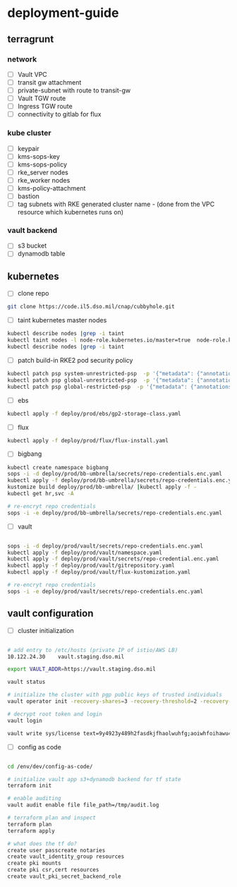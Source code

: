 # deployment-guide

## terragrunt

### network

- [ ]  Vault VPC
  - [ ]  transit gw attachment
  - [ ]  private-subnet with route to transit-gw
- [ ]  Vault TGW route
- [ ]  Ingress TGW route
- [ ]  connectivity to gitlab for flux

### kube cluster

- [ ]  keypair
- [ ]  kms-sops-key
- [ ]  kms-sops-policy
- [ ]  rke_server nodes
- [ ]  rke_worker nodes
- [ ]  kms-policy-attachment
- [ ]  bastion
- [ ]  tag subnets with RKE generated cluster name - (done from the VPC resource which kubernetes runs on)

### vault backend

- [ ]  s3 bucket
- [ ]  dynamodb table

## kubernetes

- [ ]  clone repo

```bash
git clone https://code.il5.dso.mil/cnap/cubbyhole.git
```

- [ ]  taint kubernetes master nodes

```bash
kubectl describe nodes |grep -i taint
kubectl taint nodes -l node-role.kubernetes.io/master=true  node-role.kubernetes.io/master:NoSchedule
kubectl describe nodes |grep -i taint
```

- [ ]  patch build-in RKE2 pod security policy

```bash
kubectl patch psp system-unrestricted-psp  -p '{"metadata": {"annotations":{"seccomp.security.alpha.kubernetes.io/allowedProfileNames": "*"}}}'
kubectl patch psp global-unrestricted-psp  -p '{"metadata": {"annotations":{"seccomp.security.alpha.kubernetes.io/allowedProfileNames": "*"}}}'
kubectl patch psp global-restricted-psp  -p '{"metadata": {"annotations":{"seccomp.security.alpha.kubernetes.io/allowedProfileNames": "*"}}}'
```

- [ ]  ebs

```bash
kubectl apply -f deploy/prod/ebs/gp2-storage-class.yaml
```

- [ ]  flux

```bash
kubectl apply -f deploy/prod/flux/flux-install.yaml
```

- [ ]  bigbang

```bash
kubectl create namespace bigbang
sops -i -d deploy/prod/bb-umbrella/secrets/repo-credentials.enc.yaml
kubectl apply -f deploy/prod/bb-umbrella/secrets/repo-credentials.enc.yaml
kustomize build deploy/prod/bb-umbrella/ |kubectl apply -f -
kubectl get hr,svc -A

# re-encryt repo credentials
sops -i -e deploy/prod/bb-umbrella/secrets/repo-credentials.enc.yaml

```

- [ ]  vault

```bash

sops -i -d deploy/prod/vault/secrets/repo-credentials.enc.yaml
kubectl apply -f deploy/prod/vault/namespace.yaml
kubectl apply -f deploy/prod/vault/secrets/repo-credential.enc.yaml
kubectl apply -f deploy/prod/vault/gitrepository.yaml
kubectl apply -f deploy/prod/vault/flux-kustomization.yaml

# re-encryt repo credentials
sops -i -e deploy/prod/vault/secrets/repo-credentials.enc.yaml
```

## vault configuration

- [ ]  cluster initialization

```bash

# add entry to /etc/hosts (private IP of istio/AWS LB)
10.122.24.30    vault.staging.dso.mil

export VAULT_ADDR=https://vault.staging.dso.mil

vault status

# initialize the cluster with pgp public keys of trusted individuals
vault operator init -recovery-shares=3 -recovery-threshold=2 -recovery-pgp-keys="israel.asc, cam.asc, gabe.asc" -root-token-pgp-key="cam.asc" -tls-skip-verify

# decrypt root token and login
vault login 

vault write sys/license text=9y4923y489h2fasdkjfhaolwuhfg;aoiwhfoihawu4fhbiuaw2hbfiua3ghfb2p3098ry1293r8

```

- [ ]  config as code

```bash

cd /env/dev/config-as-code/

# initialize vault app s3+dynamodb backend for tf state
terraform init

# enable auditing
vault audit enable file file_path=/tmp/audit.log

# terraform plan and inspect
terraform plan 
terraform apply 

# what does the tf do?
create user passcreate notaries
create vault_identity_group resources
create pki mounts
create pki csr,cert resources
create vault_pki_secret_backend_role 

```
